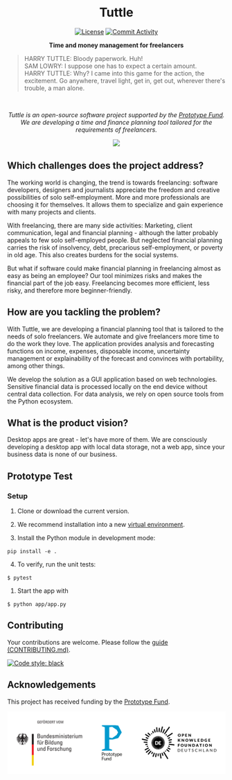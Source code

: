 <br />
<div align="center">
  <h1>Tuttle</h1>

  [![License](https://img.shields.io/github/license/tuttle-dev/tuttle?color=green&style=flat-square)](https://github.com/tuttle-dev/tuttle/blob/main/LICENSE)
  [![Commit Activity](https://img.shields.io/github/commit-activity/m/tuttle-dev/tuttle?style=flat-square)]()


  <p><b>Time and money management for freelancers</b></p>

  <p align="center">
    <blockquote align="left">
    HARRY TUTTLE: Bloody paperwork. Huh!
    <br />
    SAM LOWRY: I suppose one has to expect a certain amount.
    <br />
    HARRY TUTTLE: Why? I came into this game for the action, the excitement. Go anywhere, travel light, get in, get out, wherever there's trouble, a man alone.
    </blockquote>
    <br />
  </p>
  <p><i>
      Tuttle is an open-source software project supported by the <a href="https://prototypefund.de/en/about-2/">Prototype Fund</a>. We are developing a time and finance planning tool tailored for the requirements of freelancers.
      </i>
    </p>
</div>


<div align="center">
<img src="https://c.tenor.com/I6kN-6X7nhAAAAAj/loading-buffering.gif" width=32 />
</div>

## Which challenges does the project address?

The working world is changing, the trend is towards freelancing: software developers, designers and journalists appreciate the freedom and creative possibilities of solo self-employment. More and more professionals are choosing it for themselves. It allows them to specialize and gain experience with many projects and clients.

With freelancing, there are many side activities: Marketing, client communication, legal and financial planning - although the latter probably appeals to few solo self-employed people. But neglected financial planning carries the risk of insolvency, debt, precarious self-employment, or poverty in old age. This also creates burdens for the social systems.

But what if software could make financial planning in freelancing almost as easy as being an employee? Our tool minimizes risks and makes the financial part of the job easy. Freelancing becomes more efficient, less risky, and therefore more beginner-friendly.

## How are you tackling the problem?

With Tuttle, we are developing a financial planning tool that is tailored to the needs of solo freelancers. We automate and give freelancers more time to do the work they love.
The application provides analysis and forecasting functions on income, expenses, disposable income, uncertainty management or explainability of the forecast and convinces with portability, among other things.

We develop the solution as a GUI application based on web technologies. Sensitive financial data is processed locally on the end device without central data collection. For data analysis, we rely on open source tools from the Python ecosystem.


## What is the product vision?

Desktop apps are great - let's have more of them. We are consciously developing a desktop app with local data storage, not a web app, since your business data is none of our business.

## Prototype Test

### Setup

1. Clone or download the current version.

2. We recommend installation into a new [virtual environment](https://calmcode.io/virtualenv/intro.html).

3. Install the Python module in development mode:

```shell
pip install -e .
```

4. To verify, run the unit tests:

```shell
$ pytest
```

1. Start the app with

```shell
$ python app/app.py
```



## Contributing

Your contributions are welcome. Please follow the [guide (CONTRIBUTING.md)](https://github.com/tuttle-dev/tuttle/blob/main/CONTRIBUTING.md).

[![Code style: black](https://img.shields.io/badge/code%20style-black-000000.svg)](https://github.com/psf/black)



## Acknowledgements

This project has received funding by the [Prototype Fund](https://prototypefund.de).

![](https://raw.githubusercontent.com/openandroidinstaller-dev/openandroidinstaller/main/resources/pf_funding_logos.svg)
